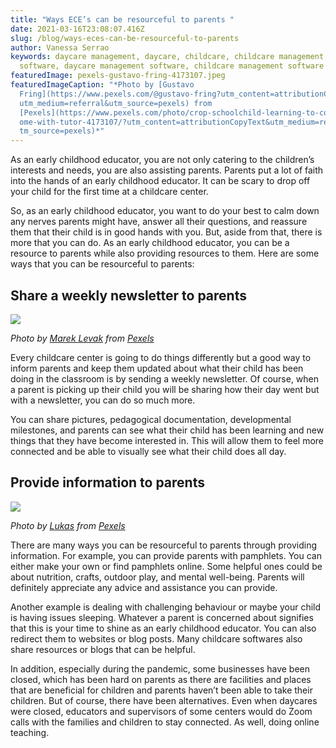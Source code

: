 ```yaml
---
title: "Ways ECE’s can be resourceful to parents "
date: 2021-03-16T23:08:07.416Z
slug: /blog/ways-eces-can-be-resourceful-to-parents
author: Vanessa Serrao
keywords: daycare management, daycare, childcare, childcare management, daycare
  software, daycare management software, childcare management software
featuredImage: pexels-gustavo-fring-4173107.jpeg
featuredImageCaption: "*Photo by [Gustavo
  Fring](https://www.pexels.com/@gustavo-fring?utm_content=attributionCopyText&\
  utm_medium=referral&utm_source=pexels) from
  [Pexels](https://www.pexels.com/photo/crop-schoolchild-learning-to-count-at-h\
  ome-with-tutor-4173107/?utm_content=attributionCopyText&utm_medium=referral&u\
  tm_source=pexels)*"
---
```



As an early childhood educator, you are not only catering to the children’s interests and needs, you are also assisting parents. Parents put a lot of faith into the hands of an early childhood educator. It can be scary to drop off your child for the first time at a childcare center.

So, as an early childhood educator, you want to do your best to calm down any nerves parents might have, answer all their questions, and reassure them that their child is in good hands with you. But, aside from that, there is more that you can do. As an early childhood educator, you can be a resource to parents while also providing resources to them. Here are some ways that you can be resourceful to parents:

## Share a weekly newsletter to parents

![](https://lh3.googleusercontent.com/e8S9w4Lt3w6t7_pLytXAgob5g5c690Nb4RGrmWFgEn2Csd4zG2EuGdQFFL1Ss8E05vx8v2csZ6L-FgQAMh3P_JBek1ebsFE7KVi2PCv1xVLcrhISmsN1d6y3zoDhUmWAALPRWN_U)

*Photo by [Marek Levak](https://www.pexels.com/@mareklevak?utm_content=attributionCopyText&utm_medium=referral&utm_source=pexels) from [Pexels](https://www.pexels.com/photo/woman-using-silver-laptop-2265488/?utm_content=attributionCopyText&utm_medium=referral&utm_source=pexels)*

Every childcare center is going to do things differently but a good way to inform parents and keep them updated about what their child has been doing in the classroom is by sending a weekly newsletter. Of course, when a parent is picking up their child you will be sharing how their day went but with a newsletter, you can do so much more.

You can share pictures, pedagogical documentation, developmental milestones, and parents can see what their child has been learning and new things that they have become interested in. This will allow them to feel more connected and be able to visually see what their child does all day.

## Provide information to parents

![](https://lh3.googleusercontent.com/0CJjP5NPNLB0YtC56dlgSGmfnekUlXV8UwfzTpk1yRt_jNozH-nSdhyK-Kfkf1ORMjE9TdRuACXMOvVmFF4GbK9PHjp1odZY13LuOvctbtQAsG6SOp5mJBEfE9KBaZSgCp0xMmea)

*Photo by [Lukas](https://www.pexels.com/@goumbik?utm_content=attributionCopyText&utm_medium=referral&utm_source=pexels) from [Pexels](https://www.pexels.com/photo/blue-retractable-pen-on-top-of-notebook-near-magic-keyboard-317355/?utm_content=attributionCopyText&utm_medium=referral&utm_source=pexels)*

There are many ways you can be resourceful to parents through providing information. For example, you can provide parents with pamphlets. You can either make your own or find pamphlets online. Some helpful ones could be about nutrition, crafts, outdoor play, and mental well-being. Parents will definitely appreciate any advice and assistance you can provide.

Another example is dealing with challenging behaviour or maybe your child is having issues sleeping. Whatever a parent is concerned about signifies that this is your time to shine as an early childhood educator. You can also redirect them to websites or blog posts. Many childcare softwares also share resources or blogs that can be helpful.

In addition, especially during the pandemic, some businesses have been closed, which has been hard on parents as there are facilities and places that are beneficial for children and parents haven’t been able to take their children. But of course, there have been alternatives. Even when daycares were closed, educators and supervisors of some centers would do Zoom calls with the families and children to stay connected. As well, doing online teaching.